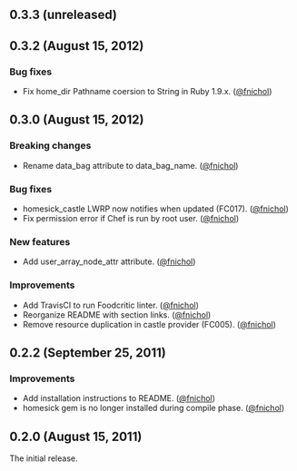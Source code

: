 ## 0.3.3 (unreleased)


## 0.3.2 (August 15, 2012)

### Bug fixes

* Fix home_dir Pathname coersion to String in Ruby 1.9.x. ([@fnichol][])


## 0.3.0 (August 15, 2012)

### Breaking changes

* Rename data_bag attribute to data_bag_name. ([@fnichol][])

### Bug fixes

* homesick_castle LWRP now notifies when updated (FC017). ([@fnichol][])
* Fix permission error if Chef is run by root user. ([@fnichol][])

### New features

* Add user_array_node_attr attribute. ([@fnichol][])

### Improvements

* Add TravisCI to run Foodcritic linter. ([@fnichol][])
* Reorganize README with section links. ([@fnichol][])
* Remove resource duplication in castle provider (FC005). ([@fnichol][])


## 0.2.2 (September 25, 2011)

### Improvements

* Add installation instructions to README. ([@fnichol][])
* homesick gem is no longer installed during compile phase. ([@fnichol][])


## 0.2.0 (August 15, 2011)

The initial release.

[@fnichol]: https://github.com/fnichol
